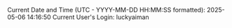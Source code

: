 Current Date and Time (UTC - YYYY-MM-DD HH:MM:SS formatted): 2025-05-06 14:16:50
Current User's Login: luckyaiman

